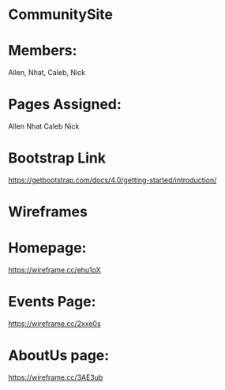 # CommunitySite

# Members:
Allen, Nhat, Caleb, Nick

# Pages Assigned:
Allen
Nhat
Caleb
Nick

# Bootstrap Link
https://getbootstrap.com/docs/4.0/getting-started/introduction/

# Wireframes

# Homepage: 
https://wireframe.cc/ehu1oX
# Events Page: 
https://wireframe.cc/2xxe0s
# AboutUs page:
https://wireframe.cc/3AE3ub
